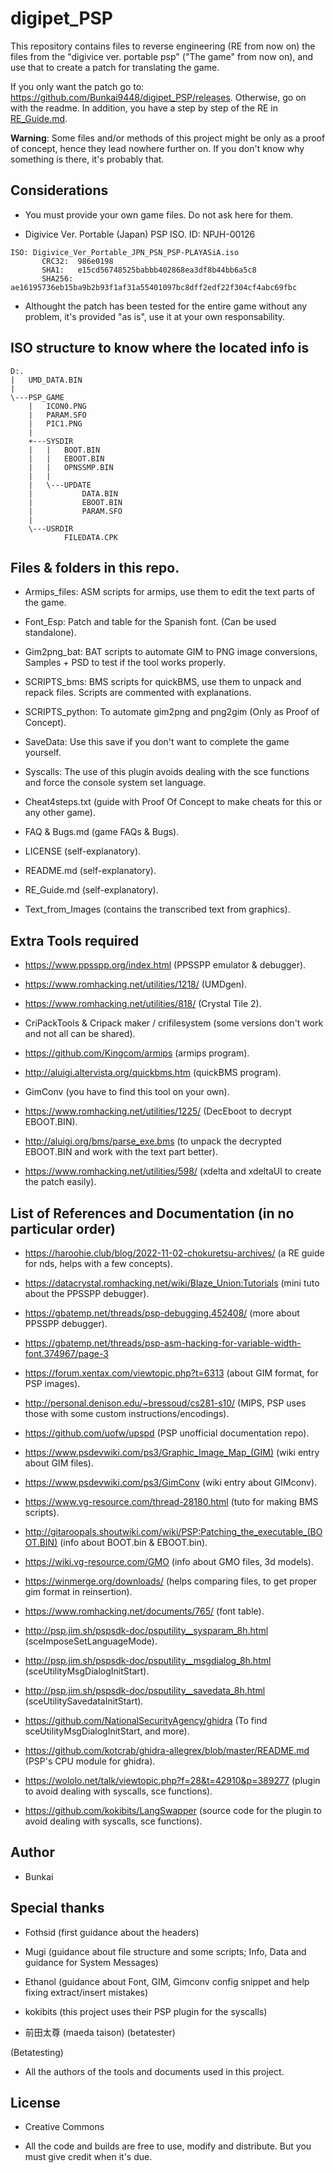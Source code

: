 # digipet_PSP

This repository contains files to reverse engineering (RE from now on) the files from the "digivice ver. portable psp" ("The game" from now on), and use that to create a patch for translating the game.

If you only want the patch go to: https://github.com/Bunkai9448/digipet_PSP/releases. Otherwise, go on with 
the readme. In addition, you have a step by step of the RE in [RE_Guide.md](RE_Guide.md).

**Warning**: Some files and/or methods of this project might be only as a proof of concept, hence they lead nowhere further on. If you don't know why something is there, it's probably that.

## Considerations

- You must provide your own game files. Do not ask here for them. 

- Digivice Ver. Portable (Japan) PSP ISO. ID: NPJH-00126
````
ISO: Digivice_Ver_Portable_JPN_PSN_PSP-PLAYASiA.iso
       CRC32:  986e0198
       SHA1:   e15cd56748525babbb402868ea3df8b44bb6a5c8
       SHA256: ae16195736eb15ba9b2b93f1af31a55401097bc8dff2edf22f304cf4abc69fbc
````

- Althought the patch has been tested for the entire game without any problem, it's provided "as is", use it at 
your own responsability.


## ISO structure to know where the located info is

````
D:.
|   UMD_DATA.BIN
|
\---PSP_GAME
    |   ICON0.PNG
    |   PARAM.SFO
    |   PIC1.PNG
    |
    +---SYSDIR
    |   |   BOOT.BIN
    |   |   EBOOT.BIN
    |   |   OPNSSMP.BIN
    |   |
    |   \---UPDATE
    |           DATA.BIN
    |           EBOOT.BIN
    |           PARAM.SFO
    |
    \---USRDIR
            FILEDATA.CPK
````

## Files & folders in this repo.

- Armips_files: ASM scripts for armips, use them to edit the text parts of the game.

- Font_Esp: Patch and table for the Spanish font. (Can be used standalone).

- Gim2png_bat: BAT scripts to automate GIM to PNG image conversions, Samples + PSD to test if the tool works properly.

- SCRIPTS_bms: BMS scripts for quickBMS, use them to unpack and repack files. Scripts are commented with explanations.

- SCRIPTS_python: To automate gim2png and png2gim (Only as Proof of Concept).

- SaveData: Use this save if you don't want to complete the game yourself.

- Syscalls: The use of this plugin avoids dealing with the sce functions and force the console system set language.

- Cheat4steps.txt  (guide with Proof Of Concept to make cheats for this or any other game).

- FAQ & Bugs.md (game FAQs & Bugs).

- LICENSE (self-explanatory).

- README.md (self-explanatory).

- RE_Guide.md (self-explanatory).

- Text_from_Images (contains the transcribed text from graphics).


## Extra Tools required

- https://www.ppsspp.org/index.html (PPSSPP emulator & debugger).

- https://www.romhacking.net/utilities/1218/ (UMDgen).

- https://www.romhacking.net/utilities/818/ (Crystal Tile 2).

- CriPackTools & Cripack maker / crifilesystem (some versions don't work and not all can be shared).

- https://github.com/Kingcom/armips (armips program).

- http://aluigi.altervista.org/quickbms.htm (quickBMS program).

- GimConv (you have to find this tool on your own).

- https://www.romhacking.net/utilities/1225/ (DecEboot to decrypt EBOOT.BIN).

- http://aluigi.org/bms/parse_exe.bms (to unpack the decrypted EBOOT.BIN and work with the text part better).

- https://www.romhacking.net/utilities/598/ (xdelta and xdeltaUI to create the patch easily).


## List of References and Documentation (in no particular order)

- https://haroohie.club/blog/2022-11-02-chokuretsu-archives/ (a RE guide for nds, helps with a few concepts).

- https://datacrystal.romhacking.net/wiki/Blaze_Union:Tutorials (mini tuto about the PPSSPP debugger).

- https://gbatemp.net/threads/psp-debugging.452408/ (more about PPSSPP debugger).

- https://gbatemp.net/threads/psp-asm-hacking-for-variable-width-font.374967/page-3

- https://forum.xentax.com/viewtopic.php?t=6313 (about GIM format, for PSP images).

- http://personal.denison.edu/~bressoud/cs281-s10/ (MIPS, PSP uses those with some custom instructions/encodings).

- https://github.com/uofw/upspd (PSP unofficial documentation repo).

- https://www.psdevwiki.com/ps3/Graphic_Image_Map_(GIM) (wiki entry about GIM files).

- https://www.psdevwiki.com/ps3/GimConv (wiki entry about GIMconv).

- https://www.vg-resource.com/thread-28180.html (tuto for making BMS scripts).

- http://gitaroopals.shoutwiki.com/wiki/PSP:Patching_the_executable_(BOOT.BIN) (info about BOOT.bin & EBOOT.bin).

- https://wiki.vg-resource.com/GMO (info about GMO files, 3d models).

- https://winmerge.org/downloads/ (helps comparing files, to get proper gim format in reinsertion).

- https://www.romhacking.net/documents/765/ (font table).

- http://psp.jim.sh/pspsdk-doc/psputility__sysparam_8h.html (sceImposeSetLanguageMode).

- http://psp.jim.sh/pspsdk-doc/psputility__msgdialog_8h.html (sceUtilityMsgDialogInitStart).

- http://psp.jim.sh/pspsdk-doc/psputility__savedata_8h.html (sceUtilitySavedataInitStart).

- https://github.com/NationalSecurityAgency/ghidra (To find sceUtilityMsgDialogInitStart, and more).

- https://github.com/kotcrab/ghidra-allegrex/blob/master/README.md (PSP's CPU module for ghidra).

- https://wololo.net/talk/viewtopic.php?f=28&t=42910&p=389277 (plugin to avoid dealing with syscalls, sce functions).

- https://github.com/kokibits/LangSwapper (source code for the plugin to avoid dealing with syscalls, sce functions).

## Author

 - Bunkai

## Special thanks

- Fothsid (first guidance about the headers)

- Mugi (guidance about file structure and some scripts; Info, Data and guidance for System Messages)

- Ethanol (guidance about Font, GIM, Gimconv config snippet and help fixing extract/insert mistakes)

- kokibits (this project uses their PSP plugin for the syscalls)

- 前田太尊 (maeda taison) (betatester)

(Betatesting)

- All the authors of the tools and documents used in this project.

## License

 - Creative Commons

 - All the code and builds are free to use, modify and distribute. But you must give credit when it's due.
